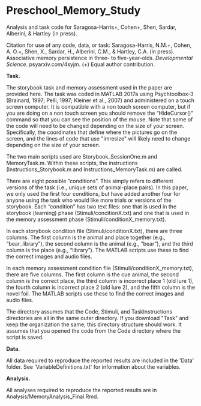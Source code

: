 # Preschool_Memory_Study
Analysis and task code for Saragosa-Harris+, Cohen+, Shen, Sardar, Alberini, & Hartley (in press). 

Citation for use of any code, data, or task: Saragosa-Harris, N.M.+, Cohen, A. O.+, Shen, X., Sardar, H., Alberini, C.M., & Hartley, C.A. (in press). Associative memory persistence in three- to five-year-olds. *Developmental Science*. psyarxiv.com/4syjm. (+) Equal author contribution.


**Task.**

The storybook task and memory assessment used in the paper are provided here. The task was coded in MATLAB 2017a using Psychtoolbox-3 (Brainard, 1997; Pelli, 1997; Kleiner et al., 2007) and administered on a touch screen computer. It is compatible with a non touch screen computer, but if you are doing on a non touch screen you should remove the “HideCursor()” command so that you can see the position of the mouse.
Note that some of the code will need to be changed depending on the size of your screen. Specifically, the coordinates that define where the pictures go on the screen, and the lines of code that use "imresize" will likely need to change depending on the size of your screen.

The two main scripts used are Storybook_SessionOne.m and MemoryTask.m. Within these scripts, the instructions (Instructions_Storybook.m and Instructions_MemoryTask.m) are called.

There are eight possible “conditions”. This simply refers to different versions of the task (i.e., unique sets of animal-place pairs). In this paper, we only used the first four conditions, but have added another four for anyone using the task who would like more trials or versions of the storybook. Each “condition” has two text files: one that is used in the storybook (learning) phase (Stimuli/conditionX.txt) and one that is used in the memory assessment phase (Stimuli/conditionX_memory.txt).

In each storybook condition file (Stimuli/conditionX.txt), there are three columns. The first column is the animal and place together (e.g., “bear_library”), the second column is the animal (e.g., “bear”), and the third column is the place (e.g., “library”). The MATLAB scripts use these to find the correct images and audio files.

In each memory assessment condition file (Stimuli/conditionX_memory.txt), there are five columns. The first column is the cue animal, the second column is the correct place, the third column is incorrect place 1 (old lure 1), the fourth column is incorrect place 2 (old lure 2), and the fifth column is the novel foil. The MATLAB scripts use these to find the correct images and audio files.

The directory assumes that the Code, Stimuli, and TaskInstructions directories are all in the same outer directory. If you download "Task" and keep the organization the same, this directory structure should work. It assumes that you opened the code from the Code directory where the script is saved.

**Data.**

All data required to reproduce the reported results are included in the 'Data' folder. See 'VariableDefinitions.txt' for information about the variables.

**Analysis.**

All analyses required to reproduce the reported results are in Analysis/MemoryAnalysis_Final.Rmd.
